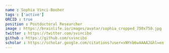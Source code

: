 ```yaml
---
name : Sophia Vinci-Booher
tags : ['active']
ORCID : true
position : Postdoctoral Researcher
image : https://brainlife.io/images/avatar/sophia_cropped_750x750.jpg
twitter : https://twitter.com/svincibo
github : https://github.com/svincibo
scholar : https://scholar.google.com/citations?user=xNYnb6wAAAAJ&hl=en
---
```

